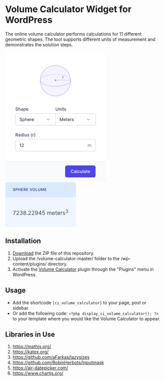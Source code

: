 # Volume Calculator Widget for WordPress

The online volume calculator performs calculations for 11 different geometric shapes. The tool supports different units of measurement and demonstrates the solution steps.

![Volume Calculator Input Form](/assets/images/screenshot-1.png "Volume Calculator Input Form")
![Volume Calculator Calculation Results](/assets/images/screenshot-2.png "Volume Calculator Calculation Results")

## Installation

1. [Download](https://github.com/pub-calculator-io/age-calculator/archive/refs/heads/master.zip) the ZIP file of this repository.
2. Upload the /volume-calculator-master/ folder to the /wp-content/plugins/ directory.
3. Activate the [Volume Calculator](https://www.calculator.io/volume-calculator/ "Volume Calculator Homepage") plugin through the "Plugins" menu in WordPress.

## Usage
* Add the shortcode `[ci_volume_calculator]` to your page, post or sidebar.
* Or add the following code: `<?php display_ci_volume_calculator(); ?>` to your template where you would like the Volume Calculator to appear.

## Libraries in Use
1. https://mathjs.org/
2. https://katex.org/
3. https://github.com/aFarkas/lazysizes
4. https://github.com/RobinHerbots/Inputmask
5. https://air-datepicker.com/
6. https://www.chartjs.org/
